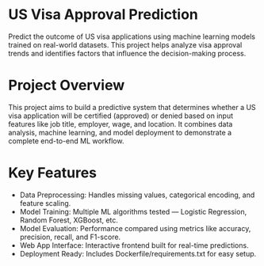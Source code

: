 # US Visa Approval Prediction
Predict the outcome of US visa applications using machine learning models trained on real-world datasets. This project helps analyze visa approval trends and identifies factors that influence the decision-making process.
# Project Overview
This project aims to build a predictive system that determines whether a US visa application will be certified (approved) or denied based on input features like job title, employer, wage, and location.
It combines data analysis, machine learning, and model deployment to demonstrate a complete end-to-end ML workflow.
# Key Features
- Data Preprocessing: Handles missing values, categorical encoding, and feature scaling.
- Model Training: Multiple ML algorithms tested — Logistic Regression, Random Forest, XGBoost, etc.
- Model Evaluation: Performance compared using metrics like accuracy, precision, recall, and F1-score.
- Web App Interface: Interactive frontend built for real-time predictions.
- Deployment Ready: Includes Dockerfile/requirements.txt for easy setup.
